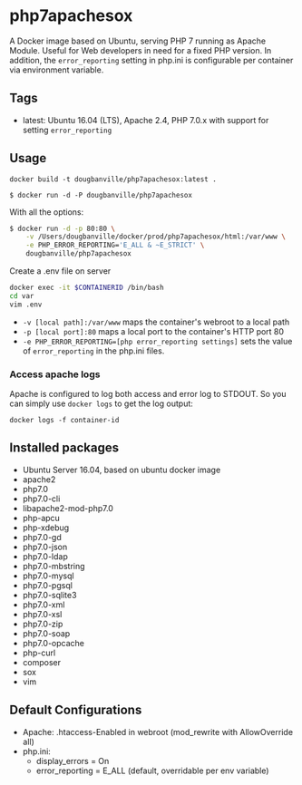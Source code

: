 # php7apachesox

A Docker image based on Ubuntu, serving PHP 7 running as Apache Module. Useful for Web developers in need for a fixed PHP version. In addition, the `error_reporting` setting in php.ini is configurable per container via environment variable.

## Tags

- latest: Ubuntu 16.04 (LTS), Apache 2.4, PHP 7.0.x with support for setting `error_reporting`

## Usage

```
docker build -t dougbanville/php7apachesox:latest .
```

```
$ docker run -d -P dougbanville/php7apachesox
```

With all the options:

```bash
$ docker run -d -p 80:80 \
    -v /Users/dougbanville/docker/prod/php7apachesox/html:/var/www \
    -e PHP_ERROR_REPORTING='E_ALL & ~E_STRICT' \
    dougbanville/php7apachesox
```

Create a .env file on server

```bash
docker exec -it $CONTAINERID /bin/bash
cd var
vim .env
```

- `-v [local path]:/var/www` maps the container's webroot to a local path
- `-p [local port]:80` maps a local port to the container's HTTP port 80
- `-e PHP_ERROR_REPORTING=[php error_reporting settings]` sets the value of `error_reporting` in the php.ini files.

### Access apache logs

Apache is configured to log both access and error log to STDOUT. So you can simply use `docker logs` to get the log output:

`docker logs -f container-id`

## Installed packages

- Ubuntu Server 16.04, based on ubuntu docker image
- apache2
- php7.0
- php7.0-cli
- libapache2-mod-php7.0
- php-apcu
- php-xdebug
- php7.0-gd
- php7.0-json
- php7.0-ldap
- php7.0-mbstring
- php7.0-mysql
- php7.0-pgsql
- php7.0-sqlite3
- php7.0-xml
- php7.0-xsl
- php7.0-zip
- php7.0-soap
- php7.0-opcache
- php-curl
- composer
- sox
- vim

## Default Configurations

- Apache: .htaccess-Enabled in webroot (mod_rewrite with AllowOverride all)
- php.ini:
  - display_errors = On
  - error_reporting = E_ALL (default, overridable per env variable)
